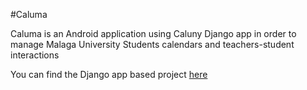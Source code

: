 #Caluma

Caluma is an Android application using Caluny Django app in order to manage Malaga University Students calendars and teachers-student interactions

You can find the Django app based project [here](https://github.com/tuxskar/caluny) 
